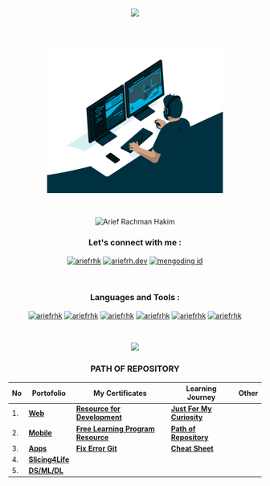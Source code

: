 <h3 align="center">
  <a href="https://git.io/typing-svg">
    <img src="https://readme-typing-svg.herokuapp.com?font=Fira+code&size=30&duration=2300&pause=700&color=E4E4E4&background=000000E4&center=true&vCenter=true&width=435&lines=Hi,There👋;I'm+Arief+Rachman+Hakim;Logical+Visualizer👨‍💻;Nice+to+meet+you!">
  </a>
</h3>
<br>
<p align="center"><img src='https://github.com/ariefhk/Resource-for-Dev/blob/main/Profile/code.gif' alt='github' height='300' width='350' ></p>
<br>
<p align="center"> <img src="https://komarev.com/ghpvc/?username=ariefhk&label=Profile%20views&color=0e75b6&style=flat" alt="Arief Rachman Hakim" /> </p>
<h3 align="center">Let's connect with me :</h3>
<p align="center">
<a href="https://linkedin.com/in/ariefrhk" target="blank"><img align="center" src="https://img.shields.io/badge/LinkedIn-0A66C2?style=for-the-badge&logo=LinkedIn&logoColor=#0A66C2" alt="ariefrhk" /></a>
<a href="https://instagram.com/ariefrh.dev" target="blank" ><img align="center" src="https://img.shields.io/badge/Instagram-E4405F?style=for-the-badge&logo=Instagram&logoColor=white" alt="ariefrh.dev"/></a>
<a href="https://www.youtube.com/channel/UCvslj42lCyg17lnFbEzwfSw" target="blank" ><img align="center" src="https://img.shields.io/badge/Youtube-FF0000?style=for-the-badge&logo=Youtube&logoColor=white" alt="mengoding id" /></a>
</p>

<br>
<h3 align="center">Languages and Tools :</h3>
<p align="center">
<a href="https://developer.mozilla.org/en-US/docs/Web/HTML" target="_blank"><img align="center" src="https://img.shields.io/badge/HTML-E34F26?style=for-the-badge&logo=HTML5&logoColor=white" alt="ariefrhk"  /></a>
<a href="https://tailwindcss.com/" target="_blank"><img align="center" src="https://img.shields.io/badge/TailwindCss-1572B6?style=for-the-badge&logo=TailwindCss&logoColor=white" alt="ariefrhk"  /></a>
<a href="https://developer.mozilla.org/en-US/docs/Web/JavaScript" target="_blank"><img align="center" src="https://img.shields.io/badge/JavaScript-F7DF1E?style=for-the-badge&logo=JavaScript&logoColor=black" alt="ariefrhk"  /></a>
<a href="https://reactjs.org/" target="_blank"><img align="center" src="https://img.shields.io/badge/ReactJs-61DAFB?style=for-the-badge&logo=React&logoColor=black" alt="ariefrhk"  /></a>
<a href="https://reactnative.dev/" target="_blank"><img align="center" src="https://img.shields.io/badge/React Native-blue?style=for-the-badge&logo=React&logoColor=white" alt="ariefrhk"  /></a>
<a href="https://nodejs.org/en/" target="_blank"><img align="center" src="https://img.shields.io/badge/Node Js-339933?style=for-the-badge&logo=Node.js&logoColor=white" alt="ariefrhk"  /></a>
</p>
<br>
<!-- <p align="center"><img src="https://github-readme-stats.vercel.app/api/top-langs/?username=ariefhk&theme=github_dark" /></p> -->
<p align="center"><img height="200em" src="https://github-readme-stats.vercel.app/api/top-langs/?username=ariefhk&layout=compact&theme=github_dark"></p>

<h3 align="center">PATH OF REPOSITORY</h3>
    <table align="center">
      <thead>
        <tr>
          <th align="left">No</th>
          <th align="center">Portofolio</th>
          <th align="center">My Certificates</th>
          <th align="center">Learning Journey</th>
          <th align="center">Other</th>
        </tr>
      </thead>
      <tbody>
        <tr>
          <td align="left">1.</td>
          <td align="left">
            <strong
              ><a
                href="https://github.com/ariefhk/Web-Apps/blob/main/README.md"
                >Web</a
              ></strong
            >
          </td>
           <td align="left">
            <strong
              ><a
                href="https://github.com/ariefhk/Resource-for-Dev/blob/main/README.md"
                >Resource for Development</a
              ></strong
            >
          </td>
           <td align="left">
            <strong
              ><a
                href="https://github.com/ariefhk/Just-For-Curiousity/blob/main/README.md"
                >Just For My Curiosity</a
              ></strong
            >
          </td>
        </tr>
        <tr>
          <td align="left">2.</td>
          <td align="left">
            <strong
              ><a
                href="https://github.com/ariefhk/Mobile-Apps/blob/main/README.md"
                >Mobile</a
              ></strong
            >
          </td>
          <td align="left">
            <strong
              ><a
                href="https://github.com/ariefhk/Free-Learning-Progmn-Resource/blob/main/README.md"
                >Free Learning Program Resource</a
              ></strong
            >
          </td>
          <td align="left">
            <strong
              ><a
                href="https://github.com/ariefhk/Path-of-Repo/blob/main/README.md"
                >Path of Repository</a
              ></strong
            >
          </td>
        </tr>
         <tr>
          <td align="left">3.</td>
          <td align="left">
            <strong
              ><a
                href="https://github.com/ariefhk/Apps/blob/main/README.md"
                >Apps</a
              ></strong
            >
          </td>
          <td align="left">
            <strong
              ><a
                href="https://github.com/ariefhk/Fix-Error-Git/blob/main/README.md"
                >Fix Error Git</a
              ></strong
            >
          </td>
          <td align="left">
            <strong
              ><a
                href="https://github.com/ariefhk/Cheat-Sheets/blob/main/README.md"
                >Cheat Sheet</a
              ></strong
            >
          </td>
        </tr>
         <tr>
          <td align="left">4.</td>
          <td align="left">
            <strong
              ><a
                href="https://github.com/ariefhk/Slicing4Life/blob/main/README.md"
                >Slicing4Life</a
              ></strong
            >
          </td>
          <td align="left">
            <strong
              ></strong
            >
          </td>
          <td align="left">
            <strong
              >
             </strong
            >
          </td>
        </tr>
         <tr>
          <td align="left">5.</td>
          <td align="left">
            <strong
              ><a
                href="https://github.com/ariefhk/DS-ML-DL/blob/main/README.md"
                >DS/ML/DL</a
              ></strong
            >
          </td>
          <td align="left">
            <strong
              ></strong
            >
          </td>
          <td align="left">
            <strong
              >
             </strong
            >
          </td>
        </tr>
      </tbody>
    </table>
   
